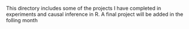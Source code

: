 This directory includes some of the projects I have completed in experiments and causal inference in R. A final project will be added in the folling month
